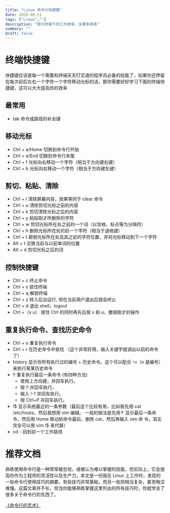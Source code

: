 ```yaml
---
title: "Linux 命令行快捷键"
date: 2020-08-21
tags: ["Linux",""]
description: "提升终端下的工作效率，没事多练练"
summary: ""
draft: false
---
```


# 终端快捷键

快捷键应该是每一个需要和终端天天打交道的程序员必备的技能了，如果你还停留在每次前后左右一个字符一个字符移动光标的话，那你需要好好学习下面的终端快捷键，这可以大大提高你的效率

## 最常用

- tab 命令或路径的补全键

## 移动光标

- Ctrl + a/Home 切换到命令行开始
- Ctrl + e/End 切换到命令行末尾
- Ctrl + f 光标向右移动一个字符（相当于方向键右键）
- Ctrl + b 光标向右移动一个字符（相当于方向键左键）

## 剪切、粘贴、清除

- Ctrl + l 清除屏幕内容，效果等同于 clear 命令
- Ctrl + u 清除剪切光标之前的内容
- Ctrl + k 剪切清除光标之后的内容
- Ctrl + y 粘贴刚才所删除的字符
- Ctrl + w 剪切光标所在处之前的一个词（以空格、标点等为分隔符）
- Ctrl + h 删除光标所在处的前一个字符（相当于退格键）
- Ctrl + t 颠倒光标所在处及其之前的字符位置，并将光标移动到下一个字符
- Alt + t 交换当前与以前单词的位置
- Alt + d 剪切光标之后的词

## 控制快捷键

- Ctrl + c 终止命令
- Ctrl + s 锁住终端
- Ctrl + q 解锁终端
- Ctrl + z 转入后台运行, 但在当前用户退出后就会终止
- Ctrl + d 退出 shell，logout
- Ctrl +（x u） 按住 Ctrl 的同时再先后按 x 和 u，撤销刚才的操作

## 重复执行命令、查找历史命令

- Ctrl + o 重复执行命令
- Ctrl + r 在历史命令中查找 （这个非常好用，输入关键字就调出以前的命令了）
- history 显示你所有执行过的编号 + 历史命令。这个可以配合 `!n`（n 是编号）来执行某某历史命令
- !! 重复执行最后一条命令 (有四种方法)
  - 使用上方向键，并回车执行。
  - 按 !! 并回车执行。
  - 输入 !-1 并回车执行。
  - 按 Ctrl+P 并回车执行。
- !\$ 显示系统最近的一条参数（最后这个比较有用，比如我先用 cat /etc/hosts，然后我想用 vim 编辑。
  一般的做法是先用↑ 显示最后一条命令，然后用 Home 移动到命令最前，删除 cat，然后再输入 vim 命
  令。其实完全可以用 vim !$ 来代替）
- cd - 回到前一个工作路径

# 推荐文档

熟练使用命令行是一种常常被忽视，或被认为难以掌握的技能，但实际上，它会提高你作为工程师的灵活性以及生产力。本文是一份我在 Linux 上工作时，发现的一些命令行使用技巧的摘要。有些技巧非常基础，而另一些则相当复杂，甚至晦涩难懂。这篇文章并不长，但当你能够熟练掌握这里列出的所有技巧时，你就学会了很多关于命令行的东西了。

[《命令行的艺术》](https://github.com/jlevy/the-art-of-command-line/blob/master/README-zh.md)

